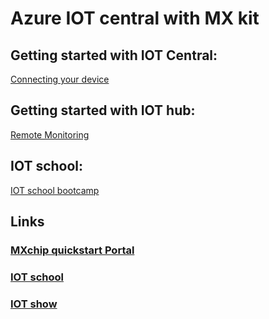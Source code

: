 # Azure IOT central with MX kit


## Getting started with IOT Central:

[Connecting your device](https://docs.microsoft.com/en-us/azure/iot-central/core/howto-connect-devkit)

## Getting started with IOT hub:

[Remote Monitoring](https://docs.microsoft.com/en-us/azure/iot-hub/iot-hub-arduino-iot-devkit-az3166-devkit-remote-monitoring)

## IOT school:

[IOT school bootcamp](https://iotschool.microsoft.com/en-us/iot/learning-paths/1z75cTRBNqEA2EigQoQKKe)


## Links

### [MXchip quickstart Portal](https://microsoft.github.io/azure-iot-developer-kit/)

### [IOT school](https://iotschool.microsoft.com/en-us/home)

### [IOT show](https://aka.ms/IoTShow)
